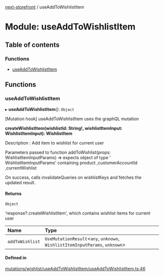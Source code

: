 [next-storefront](../README.md) / useAddToWishlistItem

# Module: useAddToWishlistItem

## Table of contents

### Functions

- [useAddToWishlistItem](useAddToWishlistItem.md#useaddtowishlistitem)

## Functions

### useAddToWishlistItem

▸ **useAddToWishlistItem**(): `Object`

[Mutation hook] useAddToWishlistItem uses the graphQL mutation

<b>createWishlistItem(wishlistId: String!, wishlistItemInput: WishlistItemInput): WishlistItem</b>

Description : Add item to wishlist for current user

Parameters passed to function addToWishlist(props: WishlistItemInputParams) => expects object of type ' WishlistItemInputParams' containing  product ,customerAccountId ,currentWishlist

On success, calls invalidateQueries on wishlistKeys and fetches the updated result.

#### Returns

`Object`

'response?.createWishlistItem', which contains wishlist items for current user

| Name | Type |
| :------ | :------ |
| `addToWishlist` | `UseMutationResult`<`any`, `unknown`, `WishlistItemInputParams`, `unknown`\> |

#### Defined in

[mutations/wishlist/useAddToWishlistItem/useAddToWishlistItem.ts:46](https://github.com/KiboSoftware/nextjs-storefront/blob/474c22ea/hooks/mutations/wishlist/useAddToWishlistItem/useAddToWishlistItem.ts#L46)
